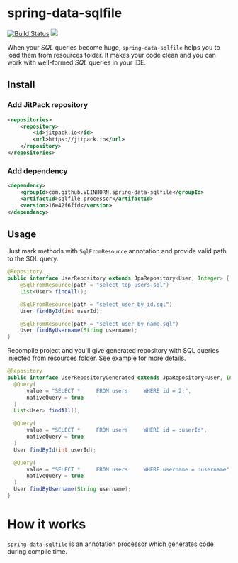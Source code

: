 # spring-data-sqlfile

[![Build Status](https://travis-ci.org/VEINHORN/spring-data-sqlfile.svg?branch=master)](https://travis-ci.org/VEINHORN/spring-data-sqlfile) [![](https://jitpack.io/v/VEINHORN/spring-data-sqlfile.svg)](https://jitpack.io/#VEINHORN/spring-data-sqlfile)

When your *SQL* queries become huge, `spring-data-sqlfile` helps you to load them from resources folder. It makes your code clean and you can work with well-formed *SQL* queries in your IDE.

## Install

### Add JitPack repository

```xml
<repositories>
    <repository>
        <id>jitpack.io</id>
        <url>https://jitpack.io</url>
    </repository>
</repositories>
```

### Add dependency

```xml
<dependency>
    <groupId>com.github.VEINHORN.spring-data-sqlfile</groupId>
    <artifactId>sqlfile-processor</artifactId>
    <version>16e42f6ffd</version>
</dependency>
```

## Usage

Just mark methods with `SqlFromResource` annotation and provide valid path to the SQL query.

```java
@Repository
public interface UserRepository extends JpaRepository<User, Integer> {
    @SqlFromResource(path = "select_top_users.sql")
    List<User> findAll();

    @SqlFromResource(path = "select_user_by_id.sql")
    User findById(int userId);

    @SqlFromResource(path = "select_user_by_name.sql")
    User findByUsername(String username);
}
```

Recompile project and you'll give generated repository with SQL queries injected from resources folder. See [example](example) for more details.


```java
@Repository
public interface UserRepositoryGenerated extends JpaRepository<User, Integer> {
  @Query(
      value = "SELECT *     FROM users     WHERE id = 2;",
      nativeQuery = true
  )
  List<User> findAll();

  @Query(
      value = "SELECT *     FROM users     WHERE id = :userId",
      nativeQuery = true
  )
  User findById(int userId);

  @Query(
      value = "SELECT *     FROM users     WHERE username = :username",
      nativeQuery = true
  )
  User findByUsername(String username);
}
```

# How it works

`spring-data-sqlfile` is an annotation processor which generates code during compile time.
